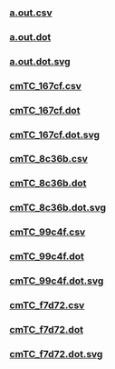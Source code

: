 ### [a.out.csv](a.out.csv)
### [a.out.dot](a.out.dot)
### [a.out.dot.svg](a.out.dot.svg)
### [cmTC_167cf.csv](cmTC_167cf.csv)
### [cmTC_167cf.dot](cmTC_167cf.dot)
### [cmTC_167cf.dot.svg](cmTC_167cf.dot.svg)
### [cmTC_8c36b.csv](cmTC_8c36b.csv)
### [cmTC_8c36b.dot](cmTC_8c36b.dot)
### [cmTC_8c36b.dot.svg](cmTC_8c36b.dot.svg)
### [cmTC_99c4f.csv](cmTC_99c4f.csv)
### [cmTC_99c4f.dot](cmTC_99c4f.dot)
### [cmTC_99c4f.dot.svg](cmTC_99c4f.dot.svg)
### [cmTC_f7d72.csv](cmTC_f7d72.csv)
### [cmTC_f7d72.dot](cmTC_f7d72.dot)
### [cmTC_f7d72.dot.svg](cmTC_f7d72.dot.svg)
